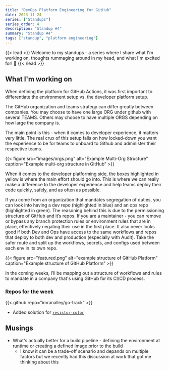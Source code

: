 ```yaml
---
title: "DevOps Platform Engineering for GitHub"
date: 2023-11-24
series: ["Standups"]
series_order: 4
description: "Standup #4"
summary: "Standup #4"
tags: ["standup", "platform engineering"]
---
```

{{< lead >}}
Welcome to my standups - a series where I share what I'm working on, thoughts rummaging around in my head, and what I'm excited for! 🚀 
{{< /lead >}}

## What I'm working on

When defining the platform for GitHub Actions, it was first important to differentiate the environment setup vs. the developer platform setup. 

The GitHub organization and teams strategy can differ greatly between companies. You may choose to have one large ORG under github with several TEAMS. Others may choose to have multiple ORGS depending on how large the company is.

The main point is this - when it comes to developer experience, it matters very little. The real crux of this setup falls on how locked-down you want the experience to be for teams to onboard to Github and administer their respective teams. 

<!-- insert photo of multi org structure -->
{{< figure
    src="images/orgs.png"
    alt="Example Multi-Org Structure"
    caption="Example multi-org structure in GitHub"
    >}}

When it comes to the developer platforming side, the boxes highlighted in yellow is where the main effort should go into. This is where we can really make a difference to the developer experience and help teams deploy their code quickly, safely, and as often as possible. 

If you come from an organization that mandates segregation of duties, you can look into having a dev repo (highlighted in blue) and an ops repo (highlighted in green). The reasoning behind this is due to the permissioning structure of GitHub and it’s repos. If you are a maintainer - you can remove or bypass any branch protection rules or environment rules that are in place, effectively negating their use in the first place. It also never looks good if both Dev and Ops have access to the same workflows and repos that deploy to both dev and production (especially with Audit). Take the safer route and split up the workflows, secrets, and configs used between each env in its own repo. 

{{< figure
    src="featured.png"
    alt="example structure of GitHub Platform"
    caption="Example structure of GitHub Platform"
    >}}

In the coming weeks, I’ll be mapping out a structure of workflows and rules to mandate in a company that's using GitHub for its CI/CD process.


### Repos for the week

{{< github repo="imranalley/go-track" >}}
* Added solution for [`resistor-color`](https://exercism.org/tracks/go/exercises/resistor-color)

## Musings

* What's actually better for a build pipeline - defining the environment at runtime or creating a defined image prior to the build
    * I know it can be a trade-off scenario and depands on multiple factors but we recently had this discussion at work that got me thinking about this

